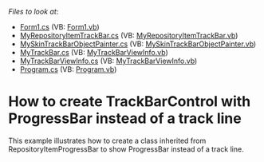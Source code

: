 <!-- default file list -->
*Files to look at*:

* [Form1.cs](./CS/ProgressTrackBar/Form1.cs) (VB: [Form1.vb](./VB/ProgressTrackBar/Form1.vb))
* [MyRepositoryItemTrackBar.cs](./CS/ProgressTrackBar/MyRepositoryItemTrackBar.cs) (VB: [MyRepositoryItemTrackBar.vb](./VB/ProgressTrackBar/MyRepositoryItemTrackBar.vb))
* [MySkinTrackBarObjectPainter.cs](./CS/ProgressTrackBar/MySkinTrackBarObjectPainter.cs) (VB: [MySkinTrackBarObjectPainter.vb](./VB/ProgressTrackBar/MySkinTrackBarObjectPainter.vb))
* [MyTrackBar.cs](./CS/ProgressTrackBar/MyTrackBar.cs) (VB: [MyTrackBarViewInfo.vb](./VB/ProgressTrackBar/MyTrackBarViewInfo.vb))
* [MyTrackBarViewInfo.cs](./CS/ProgressTrackBar/MyTrackBarViewInfo.cs) (VB: [MyTrackBarViewInfo.vb](./VB/ProgressTrackBar/MyTrackBarViewInfo.vb))
* [Program.cs](./CS/ProgressTrackBar/Program.cs) (VB: [Program.vb](./VB/ProgressTrackBar/Program.vb))
<!-- default file list end -->
# How to create TrackBarControl with ProgressBar instead of a track line


<p>This example illustrates how to create a class inherited from RepositoryItemProgressBar to show  ProgressBar instead of a track line.</p>

<br/>


